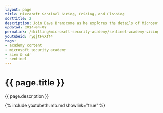 ```yaml
---
layout: page
title: Microsoft Sentinel Sizing, Pricing, and Planning
sorttitle: 2
description: Join Dave Branscome as he explores the details of Microsoft Sentinel sizing, pricing, and planning. Learn about what influences Microsoft Sentinel's costs, different pricing models, archive and long-term retention options, logs, and a demo of how to estimate and measure spend.
updated: 2024-04-08
permalink: /skilling/microsoft-security-academy/sentinel-academy-sizing
youtubeid: ryqjtFvXf44
tags: 
- academy content
- microsoft security academy
- siem & xdr
- sentinel
---
```


# {{ page.title }}

{{ page.description }}

{% include youtubethumb.md showlink="true" %}